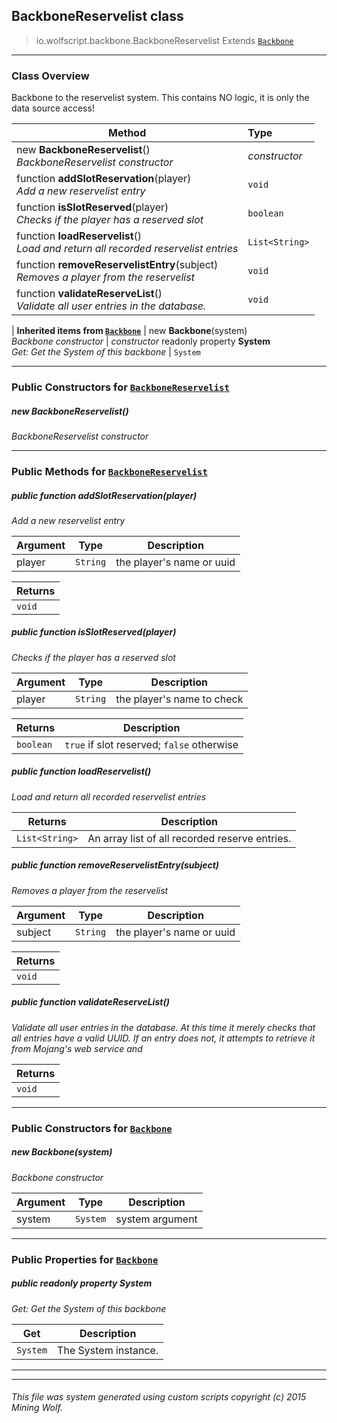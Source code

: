 ## BackboneReservelist __class__

>io.wolfscript.backbone.BackboneReservelist
>Extends [`Backbone`](Backbone.md)

---

### Class Overview

Backbone to the reservelist system. This contains NO logic, it is only the data source access!

Method | Type   
--- | :--- 
new __BackboneReservelist__() <br> _BackboneReservelist constructor_ | _constructor_
 function __addSlotReservation__(player) <br> _Add a new reservelist entry_ | `void`
 function __isSlotReserved__(player) <br> _Checks if the player has a reserved slot_ | `boolean`
 function __loadReservelist__() <br> _Load and return all recorded reservelist entries_ | `List<String>`
 function __removeReservelistEntry__(subject) <br> _Removes a player from the reservelist_ | `void`
 function __validateReserveList__() <br> _Validate all user entries in the database._ | `void`
 |
__Inherited items from [`Backbone`](Backbone.md)__ |
new __Backbone__(system) <br> _Backbone constructor_ | _constructor_
 readonly property __System__ <br> _Get: Get the System of this backbone_ | `System`





---

### Public Constructors for [`BackboneReservelist`](BackboneReservelist.md)

##### <a id='backbonereservelist'></a>new __BackboneReservelist__() 

_BackboneReservelist constructor_


---

### Public Methods for [`BackboneReservelist`](BackboneReservelist.md)

##### <a id='addslotreservation'></a>public  function __addSlotReservation__(player)

_Add a new reservelist entry_

Argument | Type | Description  
--- | --- | --- 
player | `String` | the player's name or uuid

Returns | 
--- | 
`void` |


##### <a id='isslotreserved'></a>public  function __isSlotReserved__(player)

_Checks if the player has a reserved slot_

Argument | Type | Description  
--- | --- | --- 
player | `String` | the player's name to check

Returns | Description
--- | --- 
`boolean` | `true` if slot reserved; `false` otherwise


##### <a id='loadreservelist'></a>public  function __loadReservelist__()

_Load and return all recorded reservelist entries_

Returns | Description
--- | --- 
`List<String>` | An array list of all recorded reserve entries.


##### <a id='removereservelistentry'></a>public  function __removeReservelistEntry__(subject)

_Removes a player from the reservelist_

Argument | Type | Description  
--- | --- | --- 
subject | `String` | the player's name or uuid

Returns | 
--- | 
`void` |


##### <a id='validatereservelist'></a>public  function __validateReserveList__()

_Validate all user entries in the database. At this time it merely checks that all entries have a valid UUID.  If an entry does not, it attempts to retrieve it from Mojang's web service and_

Returns | 
--- | 
`void` |


---
### Public Constructors for [`Backbone`](Backbone.md)

##### <a id='backbone'></a>new __Backbone__(system) 

_Backbone constructor_

Argument | Type | Description  
--- | --- | --- 
system | `System` | system argument

---

### Public Properties for [`Backbone`](Backbone.md)

##### <a id='system'></a>public  readonly property __System__

_Get: Get the System of this backbone_

Get | Description
--- | --- 
`System` | The System instance.



---


---


###### This file was system generated using custom scripts copyright (c) 2015 Mining Wolf.
	

